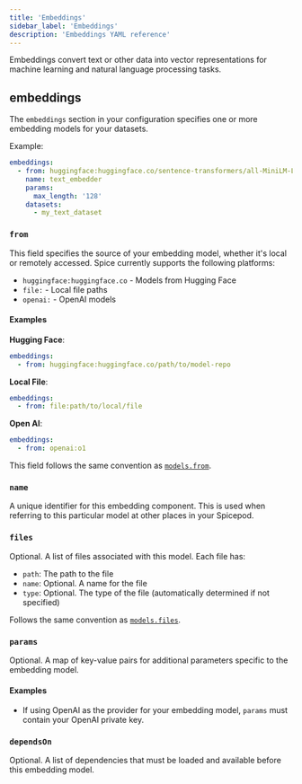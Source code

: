 ```yaml
---
title: 'Embeddings'
sidebar_label: 'Embeddings'
description: 'Embeddings YAML reference'
---
```


Embeddings convert text or other data into vector representations for machine learning and natural language processing tasks.

## embeddings

The `embeddings` section in your configuration specifies one or more embedding models for your datasets.

Example:

```yaml
embeddings:
  - from: huggingface:huggingface.co/sentence-transformers/all-MiniLM-L6-v2:latest
    name: text_embedder
    params:
      max_length: '128'
    datasets:
      - my_text_dataset
```

### `from`

This field specifies the source of your embedding model, whether it's local or remotely accessed. Spice currently supports the following platforms:

- `huggingface:huggingface.co` - Models from Hugging Face
- `file:` - Local file paths
- `openai:` - OpenAI models

#### Examples

**Hugging Face**:

```yaml
embeddings:
  - from: huggingface:huggingface.co/path/to/model-repo
```

**Local File**:

```yaml
embeddings:
  - from: file:path/to/local/file
```

**Open AI**:

```yaml
embeddings:
  - from: openai:o1
```

This field follows the same convention as [`models.from`](./models.md#from).

### `name`

A unique identifier for this embedding component. This is used when referring to this particular model at other places in your Spicepod.

### `files`

Optional. A list of files associated with this model. Each file has:

- `path`: The path to the file
- `name`: Optional. A name for the file
- `type`: Optional. The type of the file (automatically determined if not specified)

Follows the same convention as [`models.files`](./models.md#files).

### `params`

Optional. A map of key-value pairs for additional parameters specific to the embedding model.

#### Examples

- If using OpenAI as the provider for your embedding model, `params` must contain your OpenAI private key.

### `dependsOn`

Optional. A list of dependencies that must be loaded and available before this embedding model.
